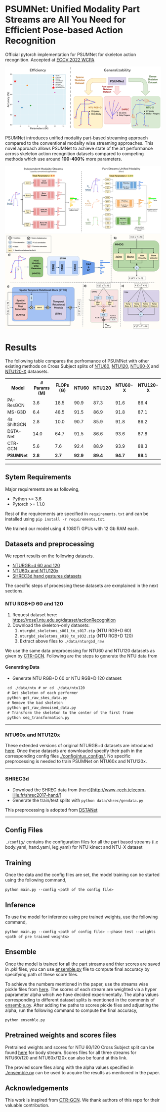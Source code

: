# PSUMNet: Unified Modality Part Streams are All You Need for Efficient Pose-based Action Recognition
Official pytorch implementation for PSUMNet for skeleton action recognition. Accepted at [ECCV 2022 WCPA](https://sites.google.com/view/wcpa2022/)

![](static/PSUMNet_teaser_image.png)

PSUMNet introduces unified modality part-based streaming approach compared to the conventional modality wise streaming approaches. This novel approach allows PSUMNet to achieve state of the art performance across skeleton action recognition datasets compared to competing methods which use around **100-400%** more parameters.

![](static/PSUMNet_pipeline_diagram2.png)
![](static/PSUMNet_architecture_diagram_2.png)

# Results

The following table compares the perfromance of PSUMNet with other existing methods on Cross Subject splits of [NTU60](https://github.com/shahroudy/NTURGB-D), [NTU120](https://github.com/shahroudy/NTURGB-D), [NTU60-X](https://github.com/skelemoa/ntu-x) and [NTU120-X](https://github.com/skelemoa/ntu-x) dataasets. 

<table>

<tr>
    <th>Model</th>
    <th># Params (M)</th>
    <th>FLOPs (G)</th>
    <th>NTU60</th>
    <th>NTU120</th>
    <th>NTU60-X</th>
    <th>NTU120-X</th>
</tr>

<tr>
    <td>PA-ResGCN</td>
    <td>3.6</td>
    <td>18.5</td>
    <td>90.9</td>
    <td>87.3</td>
    <td>91.6</td>
    <td>86.4</td>
</tr>

<tr>
    <td>MS-G3D</td>
    <td>6.4</td>
    <td>48.5</td>
    <td>91.5</td>
    <td>86.9</td>
    <td>91.8</td>
    <td>87.1</td>
</tr>

<tr>
    <td>4s ShiftGCN</td>
    <td>2.8</td>
    <td>10.0</td>
    <td>90.7</td>
    <td>85.9</td>
    <td>91.8</td>
    <td>86.2</td>
</tr>

<tr>
    <td>DSTA-Net</td>
    <td>14.0</td>
    <td>64.7</td>
    <td>91.5</td>
    <td>86.6</td>
    <td>93.6</td>
    <td>87.8</td>
</tr>

<tr>
    <td>CTR-GCN</td>
    <td>5.6</td>
    <td>7.6</td>
    <td>92.4</td>
    <td>88.9</td>
    <td>93.9</td>
    <td>88.3</td>
</tr>

<tr>
    <td><b>PSUMNet</b></td>
    <td><b>2.8</b></td>
    <td><b>2.7</b></td>
    <td><b>92.9</b></td>
    <td><b>89.4</b></td>
    <td><b>94.7</b></td>
    <td><b>89.1</b></td>
</tr>

</table>

<hr/>


## Sytem Requirements

Major requirements are as following,

- Python >= 3.6
- Pytorch >= 1.1.0

Rest of the requirements are specified in `requirements.txt` and can be installed using `pip install -r requirements.txt`. 

We trained our model using 4 1080Ti GPUs with 12 Gb RAM each.

## Datasets and preprocessing

We report results on the following datasets. 

- [NTURGB+d 60 and 120](https://rose1.ntu.edu.sg/dataset/actionRecognition)
- [NTU60x and NTU120x](https://github.com/skelemoa/ntu-x)
- [SHREC3d hand gestures datasets](http://www-rech.telecom-lille.fr/shrec2017-hand/)

The specific steps of processing these datasets are exmplained in the next sections.



### NTU RGB+D 60 and 120

1. Request dataset here: https://rose1.ntu.edu.sg/dataset/actionRecognition
2. Download the skeleton-only datasets:
   1. `nturgbd_skeletons_s001_to_s017.zip` (NTU RGB+D 60)
   2. `nturgbd_skeletons_s018_to_s032.zip` (NTU RGB+D 120)
   3. Extract above files to `./data/nturgbd_raw`

We use the same data preprocessing for NTU60 and NTU120 datasets as given by [CTR-GCN](https://github.com/Uason-Chen/CTR-GCN). Following are the steps to generate the NTU data from 

#### Generating Data

- Generate NTU RGB+D 60 or NTU RGB+D 120 dataset:

```
 cd ./data/ntu # or cd ./data/ntu120
 # Get skeleton of each performer
 python get_raw_skes_data.py
 # Remove the bad skeleton 
 python get_raw_denoised_data.py
 # Transform the skeleton to the center of the first frame
 python seq_transformation.py
 ```
<hr/>

### NTU60x and NTU120x

These extended versions of original NTURGB+d datasets are introduced [here](https://github.com/skelemoa/ntu-x). Once these datasets are downloaded specify their path in the corresponding config files [./config/ntux_configs/](./config/ntux_configs/). No specific preprocessing is needed to train PSUMNet on NTU60x and NTU120x.

<hr/>

### SHREC3d 
- Download the SHREC data from (here)[http://www-rech.telecom-lille.fr/shrec2017-hand/]
- Generate the train/test splits with `python data/shrec/gendata.py`

This preprocessing is adopted from [DSTANet](https://github.com/lshiwjx/DSTA-Net)

<hr/>

## Config Files

`./config/` contains the configuration files for all the part based streams (i.e body.yaml, hand.yaml, leg.yaml) for NTU kinect and NTU-X dataset

## Training

Once the data and the config files are set, the model training can be started using the following command,

```
python main.py --config <path of the config file>
```

## Inference

To use the model for inference using pre trained weights, use the following command,

```
python main.py --config <path of config file> --phase test --weights <path of pre trained weights>
```

## Ensemble

Once the model is trained for all the part streams and thier scores are saved in .pkl files, you can use [ensemble.py](./ensemble.py) file to compute final accuracy by specifying path of these score files.

To achieve the numbers mentioned in the paper, use the streams wise pickle files from [here](). The scores of each stream are weighted via a hyper paprameter alpha which we have decided experimentally. The alpha values corresponding to different dataset splits is mentioned in the comments of [ensemble.py](./ensemble.py). After adding the paths to scores pickle files and adjusting the alpha, run the following command to compute the final accuracy,

```
python ensemble.py
```


## Pretrained weights and scores files

Pretrained weights and scores for NTU 60/120 Cross Subject split can be found [here](https://drive.google.com/file/d/1trlUTJTuE7TdXarzVVAqTmnw52Z9MK8E/view?usp=sharing) for body stream. Scores files for all three streams for NTU60/120 and NTU60x/120x can also be found at this link. 

The provied score files along with the alpha values specified in [./ensemble.py](./ensemble.py) can be used to acquire the results as mentioned in the paper.

## Acknowledgements

This work is inspired from [CTR-GCN](https://github.com/Uason-Chen/CTR-GCN). We thank authors of this repo for their valuable contribution.